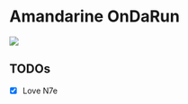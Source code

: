 # Amandarine OnDaRun

<img src="https://docs.google.com/drawings/d/e/2PACX-1vQgv7ewHRrAPIhTI2QKOF_fuga38YiBs2l_2yBXb-UuzGvFz4uW7zeGpAqXbyM7il8SBWLa0g9BJffH/pub?w=960&h=720" />

## TODOs

- [x] Love N7e
